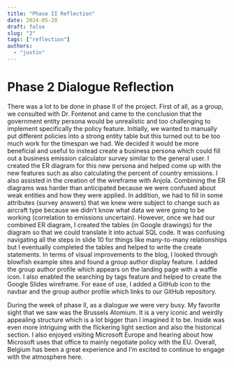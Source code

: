 ```yaml
---
title: "Phase II Reflection"
date: 2024-05-28
draft: false
slug: "2"
tags: ["reflection"]
authors:
  - "justin"
---
```


# Phase 2 Dialogue Reflection

There was a lot to be done in phase II of the project. First of all, as a group, we consulted with Dr. Fontenot and came to the conclusion that the government entity persona would be unrealistic and too challenging to implement specifically the policy feature. Initially, we wanted to manually put different policies into a strong entity table but this turned out to be too much work for the timespan we had. We decided it would be more beneficial and useful to instead create a business persona which could fill out a business emission calculator survey similar to the general user. I created the ER diagram for this new persona and helped come up with the new features such as also calculating the percent of country emissions. I also assisted in the creation of the wireframe with Anjola. Combining the ER diagrams was harder than anticipated because we were confused about weak entities and how they were applied. In addition, we had to fill in some attributes (survey answers) that we knew were subject to change such as aircraft type because we didn’t know what data we were going to be working (correlation to emissions uncertain). However, once we had our combined ER diagram, I created the tables (in Google drawings) for the diagram so that we could translate it into actual SQL code. It was confusing navigating all the steps in slide 10 for things like many-to-many relationships but I eventually completed the tables and helped to write the create statements. In terms of visual improvements to the blog, I looked through blowfish example sites and found a group author display feature. I added the group author profile which appears on the landing page with a waffle icon. I also enabled the searching by tags feature and helped to create the Google Slides wireframe. For ease of use, I added a GitHub icon to the navbar and the group author profile which links to our GitHub repository.

During the week of phase II, as a dialogue we were very busy. My favorite sight that we saw was the Brussels Atomium. It is a very iconic and weirdly appealing structure which is a lot bigger than I imagined it to be. Inside was even more intriguing with the flickering light section and also the historical section. I also enjoyed visiting Microsoft Europe and hearing about how Microsoft uses that office to mainly negotiate policy with the EU. Overall, Belgium has been a great experience and I’m excited to continue to engage with the atmosphere here.
